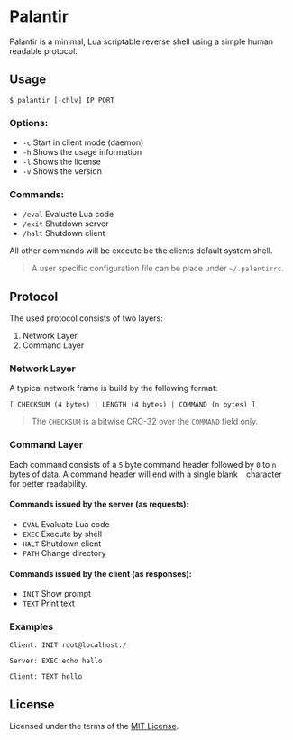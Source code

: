 # Palantir
Palantir is a minimal, Lua scriptable reverse shell using a simple human 
readable protocol.

## Usage
```
$ palantir [-chlv] IP PORT
```

### Options:
* `-c` Start in client mode (daemon)
* `-h` Shows the usage information
* `-l` Shows the license
* `-v` Shows the version

### Commands:
* `/eval` Evaluate Lua code
* `/exit` Shutdown server
* `/halt` Shutdown client

All other commands will be execute be the clients default system shell.

> A user specific configuration file can be place under `~/.palantirrc`.

## Protocol
The used protocol consists of two layers:

1. Network Layer
2. Command Layer

### Network Layer
A typical network frame is build by the following format:
```
[ CHECKSUM (4 bytes) | LENGTH (4 bytes) | COMMAND (n bytes) ]
```
> The `CHECKSUM` is a bitwise CRC-32 over the `COMMAND` field only.

### Command Layer
Each command consists of a `5` byte command header followed by `0` to `n` 
bytes of data. A command header will end with a single blank ` ` character 
for better readability.

#### Commands issued by the server (as requests):
* `EVAL` Evaluate Lua code
* `EXEC` Execute by shell
* `HALT` Shutdown client
* `PATH` Change directory

#### Commands issued by the client (as responses):
* `INIT` Show prompt
* `TEXT` Print text

### Examples
```
Client: INIT root@localhost:/
```
```
Server: EXEC echo hello
```
```
Client: TEXT hello
```

## License
Licensed under the terms of the [MIT License](LICENSE).
